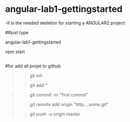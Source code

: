 # angular-lab1-gettingstarted

-it is the needed skeleton for starting a ANGULAR2 project



##just type


angular-lab1-gettingstarted 


npm start

##

#for add all projet to github

>>git init


>>git add *


>>git commit -m "first commit"


>>git remote add origin "http....some.git"


>>git push -u origin master

